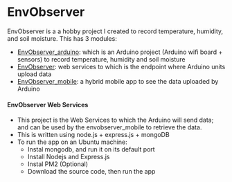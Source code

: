 # EnvObserver

EnvObserver is a a hobby project I created to record temperature, humidity, and soil moisture. This has 3 modules:

*   [EnvObserver_arduino](https://github.com/luantrongtran/envobserver_arduino): which is an Arduino project (Arduino wifi board + sensors) to record temperature, humidity and soil moisture
*   [EnvObserver](https://github.com/luantrongtran/envobserver): web services to which is the endpoint where Arduino units upload data
*  [EnvObserver\_mobile](https://github.com/luantrongtran/envobservers_mobile): a hybrid mobile app to see the data uploaded by Arduino
  

#### EnvObserver Web Services
*   This project is the Web Services to which the Arduino will send data; and can be used by the envobserver_mobile to retrieve the data.
*   This is written using node.js + express.js + mongoDB
*   To run the app on an Ubuntu machine:
    *   Instal mongodb, and run it on its default port
    *   Install Nodejs and Express.js
    *   Instal PM2 (Optional)
    *   Download the source code, then run the app
